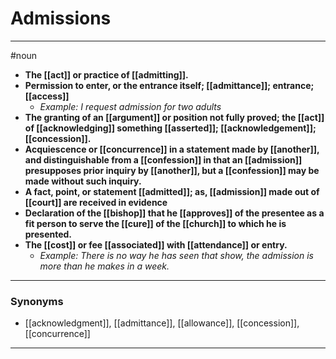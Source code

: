 # Admissions
---
#noun
- **The [[act]] or practice of [[admitting]].**
- **Permission to enter, or the entrance itself; [[admittance]]; entrance; [[access]]**
	- _Example: I request admission for two adults_
- **The granting of an [[argument]] or position not fully proved; the [[act]] of [[acknowledging]] something [[asserted]]; [[acknowledgement]]; [[concession]].**
- **Acquiescence or [[concurrence]] in a statement made by [[another]], and distinguishable from a [[confession]] in that an [[admission]] presupposes prior inquiry by [[another]], but a [[confession]] may be made without such inquiry.**
- **A fact, point, or statement [[admitted]]; as, [[admission]] made out of [[court]] are received in evidence**
- **Declaration of the [[bishop]] that he [[approves]] of the presentee as a fit person to serve the [[cure]] of the [[church]] to which he is presented.**
- **The [[cost]] or fee [[associated]] with [[attendance]] or entry.**
	- _Example: There is no way he has seen that show, the admission is more than he makes in a week._
---
### Synonyms
- [[acknowledgment]], [[admittance]], [[allowance]], [[concession]], [[concurrence]]
---
